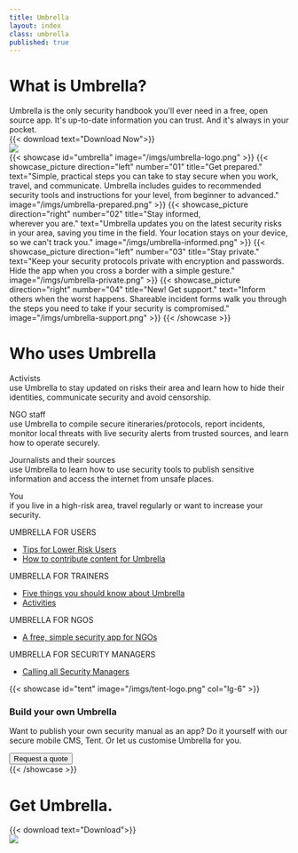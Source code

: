 ```yaml
---
title: Umbrella
layout: index
class: umbrella
published: true
---
```

<div class="intro">
  <div class="container">
    <div class="row">
      <div class="col-lg-6 col-md-12">
        <div class="d-none d-lg-block spacer-top100"></div>
        <h1 class="">What is Umbrella?</h1>
        <div class="home-description">Umbrella is the only security handbook you'll ever need in a free, open source app. It's up-to-date information you can trust. And it's always in your pocket.</div>		
        {{< download text="Download Now">}}
      </div>
      <div class="col-lg-6 d-none d-lg-block">
        <img class="hero-app-2" src="/imgs/press-apps.png"/>
      </div>
    </div>
  </div>
</div>
{{< showcase id="umbrella" image="/imgs/umbrella-logo.png" >}}
  {{< showcase_picture direction="left" number="01" title="Get prepared." text="Simple, practical steps you can take to stay secure when you work, travel, and communicate. Umbrella includes guides to recommended security tools and instructions for your level, from beginner to advanced." image="/imgs/umbrella-prepared.png" >}}
  {{< showcase_picture direction="right" number="02" title="Stay informed,<br>wherever you are." text="Umbrella updates you on the latest security risks in your area, saving you time in the field. Your location stays on your device, so we can't track you." image="/imgs/umbrella-informed.png" >}}
  {{< showcase_picture direction="left" number="03" title="Stay private." text="Keep your security protocols private with encryption and passwords. Hide the app when you cross a border with a simple gesture." image="/imgs/umbrella-private.png" >}}
  {{< showcase_picture direction="right" number="04" title="New! Get support." text="Inform others when the worst happens. Shareable incident forms walk you through the steps you need to take if your security is compromised." image="/imgs/umbrella-support.png" >}}
{{< /showcase >}}

<div class="users">
   <h1>Who uses Umbrella</h1>
   <div class="personas">
      <div>
         <p><span class="persona persona1">Activists</span><br/> use Umbrella to stay updated on risks their area and learn how to hide their identities, communicate security and avoid censorship.
         </p>
      </div>
      <div>
         <p><span class="persona persona2">NGO staff</span><br/> use Umbrella to compile secure itineraries/protocols, report incidents, monitor local threats with live security alerts from trusted sources, and learn how to operate securely.</p>
      </div>
      <div>
         <p><span class="persona persona3">Journalists and their sources</span> <br/>use Umbrella to learn how to use security tools to publish sensitive information and access the internet from unsafe places.
         </p>
      </div>
      <div>
         <p><span class="persona persona4">You</span><br/> if you live in a high-risk area, travel regularly or want to increase your security. 
         </p>
      </div>
   </div>
</div>
<div class="gradient-parent row spacer-top150">
  <div class="col-lg-6 gradient-box red">
    <div class="gradient-content">
      <div class="organisation">UMBRELLA FOR USERS</div>
      <ul class="list-unstyled">
        <li>
          <a href="https://docs.google.com/document/d/1_QoEfkiTYoMe2wzJMXzxH8jvfobH85jHe6utYcrL8N8/edit?usp=sharing">Tips for Lower Risk Users</a>
        </li>
        <li>
          <a href="https://docs.google.com/document/d/1y9TMmvkOh_DiVm6Qdw9imEHomGabcbHxJhHFVRtcXeQ/edit?usp=sharing">How to contribute content for Umbrella</a>
        </li>
      </ul>
    </div>
  </div>
  <div class="col-lg-6 gradient-box blue">
    <div class="gradient-content">
      <div class="organisation">UMBRELLA FOR TRAINERS</div>
      <ul class="list-unstyled">
        <li>
          <a href="https://docs.google.com/document/d/1G1Al6wCNBwk1bhY_QxNnIY33g0DWhPGjjAi2xBLQwRg/edit?usp=sharing">Five things you should know about Umbrella</a>
        </li>
        <li>
          <a href="https://docs.google.com/document/d/1N4aO5G7vt71cTcRWK9xW6z3mrMeJgLpKjf-HLOB-OtI/edit?usp=sharing">Activities</a>
        </li>
      </ul>
    </div>
  </div>
</div>
<div class="gradient-parent row">
  <div class="col-lg-6 gradient-box green">
    <div class="gradient-content">
      <div class="organisation">UMBRELLA FOR NGOS</div>
      <ul class="list-unstyled">
        <li>
          <a href="https://docs.google.com/document/d/1k3fdw0BMo2WQcPZV4qKf6VGMOSXDLpxTswkSsb8LB_c/edit?usp=sharing">A free, simple security app for NGOs</a>
        </li>
      </ul>
    </div>
  </div>
  <div class="col-lg-6 gradient-box yellow">
    <div class="gradient-content">
      <div class="organisation">UMBRELLA FOR SECURITY MANAGERS</div>
      <ul class="list-unstyled">
        <li>
          <a href="https://docs.google.com/document/d/1PzRetXkHoiZjm3R0UTMoevaLOn48otWoUp1XV7qFUZY/edit?usp=sharing">Calling all Security Managers</a>
        </li>
      </ul>
    </div>
  </div>
</div>
{{< showcase id="tent" image="/imgs/tent-logo.png" col="lg-6" >}}
<div class="col-lg-6 tent-text">
  <h3>Build your own Umbrella</h3>
  <p>Want to publish your own security manual as an app? Do it yourself with our secure mobile CMS, Tent. Or let us customise Umbrella for you.</p>
  <a href="mailto:info@secfirst.org?subject=Custom%20Umbrella"><button type="button" class="btn btn-primary">Request a quote</button></a>
</div>
{{< /showcase >}}
<div class="get-umbrella">
  <div class="container">
    <div class="row">
      <div class="offset-lg-1 col-lg-5 col-md-12 spacer-top30">
        <h1 class="">Get Umbrella.</h1>
        {{< download text="Download">}}
      </div>
      <div class="col-lg-6 logo d-none d-lg-block my-auto">
        <img src="/imgs/umbrella-logo.png"/>
      </div>
    </div>
  </div>
</div>
